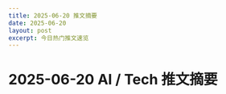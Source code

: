 ```yaml
---
title: 2025-06-20 推文摘要
date: 2025-06-20
layout: post
excerpt: 今日热门推文速览
---
```


# 2025-06-20 AI / Tech 推文摘要

